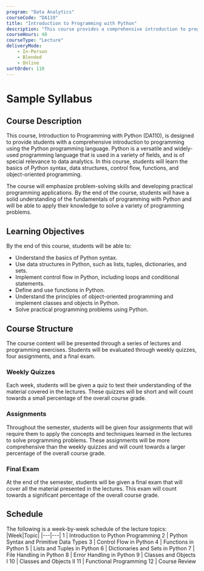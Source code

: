 ```yaml
---
program: "Data Analytics"
courseCode: "DA110"
title: "Introduction to Programming with Python"
description: "This course provides a comprehensive introduction to programming using Python. Students will learn the basics of Python syntax, data structures, control flow, functions, and object-oriented programming. Emphasis is placed on problem-solving skills and developing practical programming applications."
courseHours: 40
courseType: "Lecture"
deliveryMode:
    - In-Person
    - Blended
    - Online
sortOrder: 110
---
```


# Sample Syllabus
## Course Description
This course, Introduction to Programming with Python (DA110), is designed to provide students with a comprehensive introduction to programming using the Python programming language. Python is a versatile and widely-used programming language that is used in a variety of fields, and is of special relevance to data analytics. In this course, students will learn the basics of Python syntax, data structures, control flow, functions, and object-oriented programming.

The course will emphasize problem-solving skills and developing practical programming applications. By the end of the course, students will have a solid understanding of the fundamentals of programming with Python and will be able to apply their knowledge to solve a variety of programming problems.

## Learning Objectives
By the end of this course, students will be able to:

- Understand the basics of Python syntax.
- Use data structures in Python, such as lists, tuples, dictionaries, and sets.
- Implement control flow in Python, including loops and conditional statements.
- Define and use functions in Python.
- Understand the principles of object-oriented programming and implement classes and objects in Python.
- Solve practical programming problems using Python.

## Course Structure
The course content will be presented through a series of lectures and programming exercises. Students will be evaluated through weekly quizzes, four assignments, and a final exam.

### Weekly Quizzes
Each week, students will be given a quiz to test their understanding of the material covered in the lectures. These quizzes will be short and will count towards a small percentage of the overall course grade.

### Assignments
Throughout the semester, students will be given four assignments that will require them to apply the concepts and techniques learned in the lectures to solve programming problems. These assignments will be more comprehensive than the weekly quizzes and will count towards a larger percentage of the overall course grade.

### Final Exam
At the end of the semester, students will be given a final exam that will cover all the material presented in the lectures. This exam will count towards a significant percentage of the overall course grade.

## Schedule
The following is a week-by-week schedule of the lecture topics:
|Week|Topic|
|---|---|
1 | Introduction to Python Programming
2 | Python Syntax and Primitive Data Types
3 | Control Flow in Python
4 | Functions in Python
5 | Lists and Tuples in Python
6 | Dictionaries and Sets in Python
7 | File Handling in Python
8 | Error Handling in Python
9 | Classes and Objects I
10 | Classes and Objects II
11 | Functional Programming
12 | Course Review